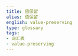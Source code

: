 ```yaml
---
title: 值保留
alias: 值保留
english: value-preserving
type: glossary
tags:
- 词汇表
- value-preserving
---
```

